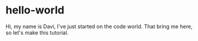 # hello-world


Hi, my name is Davi, I've just started on the code world. That bring me here, so let's make this tutorial.
